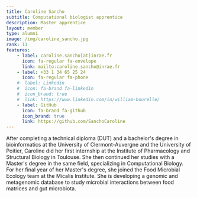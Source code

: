 ```yaml
---
title: Caroline Sancho
subtitle: Computational biologist apprentice
description: Master apprentice
layout: member
type: alumni
image: /img/caroline_sancho.jpg
rank: 11
features:
    - label: caroline.sancho[at]inrae.fr
      icon: fa-regular fa-envelope
      link: mailto:caroline.sancho@inrae.fr
    - label: +33 1 34 65 25 24
      icon: fa-regular fa-phone
    #- label: Linkedin
    #  icon: fa-brand fa-linkedin
    #  icon_brand: true
    #  link: https://www.linkedin.com/in/william-bourelle/
    - label: GitHub
      icon: fa-brand fa-github
      icon_brand: true
      link: https://github.com/SanchoCaroline
---
```




After completing a technical diploma (DUT) and a bachelor's degree in bioinformatics at the University of Clermont-Auvergne and the University of Poitier, Caroline did her first internship at the Institute of Pharmacology and Structural Biology in Toulouse. She then continued her studies with a Master's degree in the same field, specializing in Computational Biology. 
For her final year of her Master's degree, she joined the Food Microbial Ecology team at the Micalis Institute. She is developing a genomic and metagenomic database to study microbial interactions between food matrices and gut microbiota.
